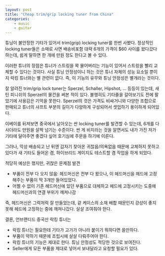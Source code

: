 ```yaml
---
layout: post
title: "Cheap trim/grip locking tuner from China"
categories:
    - music
    - guitar
---
```


튜닝이 불안정한 기타가 있어서 trim(grip) locking tuner를 한번 사봤다. 정상적인 locking tuner들은 소매로 사면 배송비포함 대략 6개의 가격이 $60 사이를 왔다갔다 하는데, 쉽게 말하면 한 개에 만원 정도 한다고 볼 수 있다.

이러한 튜너의 장점은 튜너가 스트링을 꽉 물어버리는 기능이 있어서 스트링을 빨리 교체할 수 있다는 것이다. 사실 튜닝 안정성이니 하는 것은 튜너 자체의 성능 요소일 뿐이지 락킹 튜너와는 별 관련이 없다. 즉, 이 기능의 유무와 튜닝 안정성은 별개라는 것이다.

잘 알려진 trim/grip lock tuner는 Sperzel, Schaller, Hipshot, ... 등등이 있는데, 새틴 피니쉬의 Sperzel의 물건을 써본 적이 있다. 불행히도 기타줄을 갈아보기도 전에 팔았기에 사용감은 기억을 못한다. Sperzel의 것은 가격도 비싸거니와 다양한 조합으로 판매되고 튜너의 샤프트 부분의 길이가 다양하게 구성되어서 셋업하기 용이하게 되어있다.

이베이를 뒤져보면 중국에서 날아오는 싼 locking tuner를 발견할 수 있는데, 6개를 다 사더라도 만원을 살짝 넘기는 수준이다. 싼 게 비지라는 것을 알면서도 내가 가진 저가 기타에 달아주면 좋겠다 싶어 호기심에 주문을 하기에 이른다.

그러나, 막상 배송되고 난 뒤엔 갑자기 찾아온 귀찮음/의욕없음 때문에 교체하지 못하고 있다가 새 기타도 들어온 겸, 하이브리드 게이지도 테스트할 겸 작업을 하게 되었다.

적당히 예상은 했지만, 귀찮은 문제점 발견

- 부품이 전부 다 오지 않음: 헤드머신은 전부 다 왔으나, 이 헤드머신을 헤드에 고정해주는 부품이 딱 3개만 들어있었다.
- 어쩔 수 없이 기존 헤드머신에 있던 부품으로 대체하고 헤드에 고정시키는 도중에 헤드머신과의 연결 부위가 깨져나감

즉, 헤드머신은 그럭저럭 잘 만들었는데, 겉 케이스의 소재 배합 때문인지 강성이 좋지 못해 헤드에 고정하는 중에 깨져나갔다. 살살 조여줘야 한다.

결론, 언브랜디드 중국산 락킹 튜너는

- 락킹 튜너는 필요한데 기타가 고가가 아니라 붙이기 뭐하다면 쓸만하다.
- 부품이 약하기 때문에 조립시에 살살 다뤄주어야 한다.
- 락킹 튜너의 기능은 제대로 한다. 튜닝 안정성도 적당한 것으로 보여진다.
- Seller에게 모든 부품을 제대로 넣어서 보내달라고 요청할 필요가 있다.
